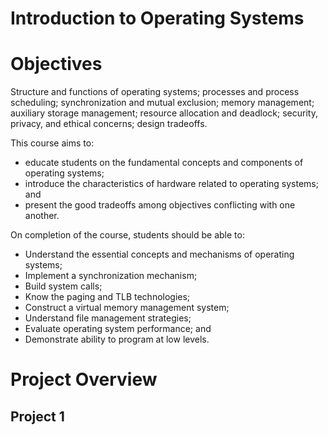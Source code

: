 # Introduction to Operating Systems

# Objectives
Structure and functions of operating systems; processes and process scheduling; synchronization and mutual exclusion; memory management; auxiliary storage management; resource allocation and deadlock; security, privacy, and ethical concerns; design tradeoffs.

This course aims to:
* educate students on the fundamental concepts and components of operating systems;
* introduce the characteristics of hardware related to operating systems; and
* present the good tradeoffs among objectives conflicting with one another.

On completion of the course, students should be able to:
* Understand the essential concepts and mechanisms of operating systems;
* Implement a synchronization mechanism;
* Build system calls;
* Know the paging and TLB technologies;
* Construct a virtual memory management system;
* Understand file management strategies;
* Evaluate operating system performance; and
* Demonstrate ability to program at low levels.

# Project Overview
## Project 1
